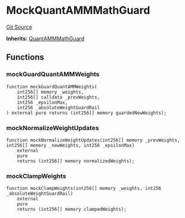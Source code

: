 # MockQuantAMMMathGuard
[Git Source](https://github.com/QuantAMMProtocol/QuantAMM-V1/blob/3cfe58cf30c64b95a2607d2672fb541c48d807e0/contracts/mock/MockQuantAMMMathGuard.sol)

**Inherits:**
[QuantAMMMathGuard](/contracts/rules/base/QuantammMathGuard.sol/abstract.QuantAMMMathGuard.md)


## Functions
### mockGuardQuantAMMWeights


```solidity
function mockGuardQuantAMMWeights(
    int256[] memory _weights,
    int256[] calldata _prevWeights,
    int256 _epsilonMax,
    int256 _absoluteWeightGuardRail
) external pure returns (int256[] memory guardedNewWeights);
```

### mockNormalizeWeightUpdates


```solidity
function mockNormalizeWeightUpdates(int256[] memory _prevWeights, int256[] memory _newWeights, int256 _epsilonMax)
    external
    pure
    returns (int256[] memory normalizedWeights);
```

### mockClampWeights


```solidity
function mockClampWeights(int256[] memory _weights, int256 _absoluteWeightGuardRail)
    external
    pure
    returns (int256[] memory clampedWeights);
```

